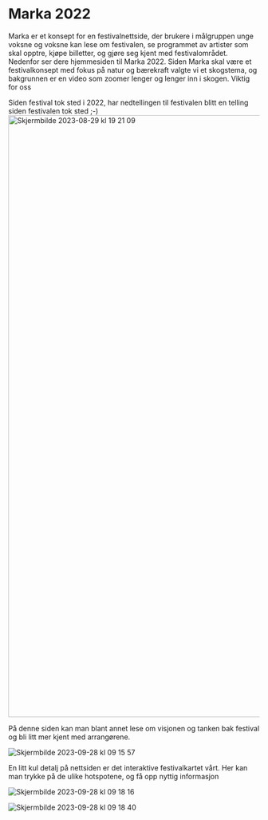 # Marka 2022

Marka er et konsept for en festivalnettside, der brukere i målgruppen unge voksne og voksne kan lese om festivalen, se programmet av artister som skal opptre, kjøpe billetter, og gjøre seg kjent med festivalområdet. Nedenfor ser dere hjemmesiden til Marka 2022. Siden Marka skal være et festivalkonsept med fokus på natur og bærekraft valgte vi et skogstema, og bakgrunnen er en video som zoomer lenger og lenger inn i skogen. Viktig for oss 

Siden festival tok sted i 2022, har nedtellingen til festivalen blitt en telling siden festivalen tok sted ;-) 
<img width="1205" alt="Skjermbilde 2023-08-29 kl  19 21 09" src="https://github.com/JosteinKleveland/Nettside-utvikling-HTML-Javascript-CSS/assets/145903141/27c39e2f-9a51-49d9-992d-04779dc5d64d">

På denne siden kan man blant annet lese om visjonen og tanken bak festival og bli litt mer kjent med arrangørene.  

![Skjermbilde 2023-09-28 kl  09 15 57](https://github.com/JosteinKleveland/Nettside-utvikling-HTML-Javascript-CSS/assets/145903141/435d83af-e0a3-42cc-825c-40ecdee62871)

En litt kul detalj på nettsiden er det interaktive festivalkartet vårt. Her kan man trykke på de ulike hotspotene, og få opp nyttig informasjon 

![Skjermbilde 2023-09-28 kl  09 18 16](https://github.com/JosteinKleveland/Nettside-utvikling-HTML-Javascript-CSS/assets/145903141/28d07627-2749-4d01-a649-679dd2e30371)

![Skjermbilde 2023-09-28 kl  09 18 40](https://github.com/JosteinKleveland/Nettside-utvikling-HTML-Javascript-CSS/assets/145903141/6fb831c7-8b51-43fa-aee7-3e288ed77ac8)

